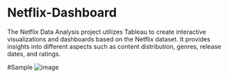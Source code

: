 # Netflix-Dashboard
The Netflix Data Analysis project utilizes Tableau to create interactive visualizations and dashboards based on the Netflix dataset. It provides insights into different aspects such as content distribution, genres, release dates, and ratings.

#Sample
![image](https://github.com/mayurshetye08/Netflix-Dashboard/assets/168986768/1382c547-1beb-4284-887d-deb2c421a20d)

